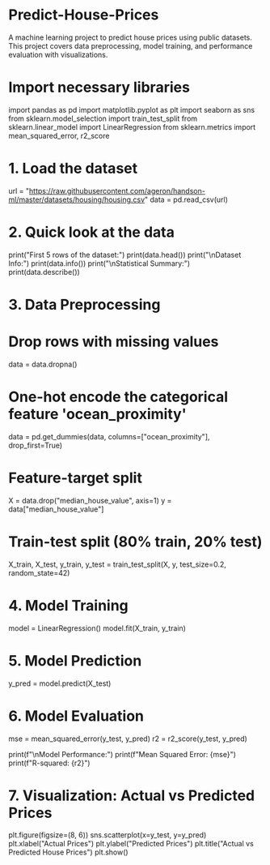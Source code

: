# Predict-House-Prices
A machine learning project to predict house prices using public datasets. This project covers data preprocessing, model training, and performance evaluation with visualizations.
# Import necessary libraries
import pandas as pd
import matplotlib.pyplot as plt
import seaborn as sns
from sklearn.model_selection import train_test_split
from sklearn.linear_model import LinearRegression
from sklearn.metrics import mean_squared_error, r2_score

# 1. Load the dataset
url = "https://raw.githubusercontent.com/ageron/handson-ml/master/datasets/housing/housing.csv"
data = pd.read_csv(url)

# 2. Quick look at the data
print("First 5 rows of the dataset:")
print(data.head())
print("\nDataset Info:")
print(data.info())
print("\nStatistical Summary:")
print(data.describe())

# 3. Data Preprocessing
# Drop rows with missing values
data = data.dropna()

# One-hot encode the categorical feature 'ocean_proximity'
data = pd.get_dummies(data, columns=["ocean_proximity"], drop_first=True)

# Feature-target split
X = data.drop("median_house_value", axis=1)
y = data["median_house_value"]

# Train-test split (80% train, 20% test)
X_train, X_test, y_train, y_test = train_test_split(X, y, test_size=0.2, random_state=42)

# 4. Model Training
model = LinearRegression()
model.fit(X_train, y_train)

# 5. Model Prediction
y_pred = model.predict(X_test)

# 6. Model Evaluation
mse = mean_squared_error(y_test, y_pred)
r2 = r2_score(y_test, y_pred)

print(f"\nModel Performance:")
print(f"Mean Squared Error: {mse}")
print(f"R-squared: {r2}")

# 7. Visualization: Actual vs Predicted Prices
plt.figure(figsize=(8, 6))
sns.scatterplot(x=y_test, y=y_pred)
plt.xlabel("Actual Prices")
plt.ylabel("Predicted Prices")
plt.title("Actual vs Predicted House Prices")
plt.show()
